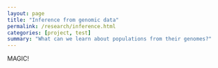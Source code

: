 ```yaml
---
layout: page
title: "Inference from genomic data"
permalink: /research/inference.html
categories: [project, test]
summary: "What can we learn about populations from their genomes?"
---
```


MAGIC!